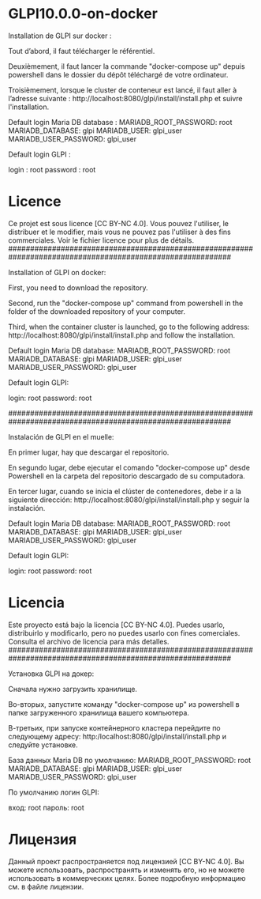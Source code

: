 # GLPI10.0.0-on-docker

Installation de GLPI sur docker :

Tout d’abord, il faut télécharger le référentiel.

Deuxièmement, il faut lancer la commande "docker-compose up" depuis powershell dans le dossier du dépôt téléchargé de votre ordinateur.

Troisièmement, lorsque le cluster de conteneur est lancé, il faut aller à l’adresse suivante : http://localhost:8080/glpi/install/install.php et suivre l'installation.

Default login Maria DB database :
       MARIADB_ROOT_PASSWORD: root
       MARIADB_DATABASE: glpi
       MARIADB_USER: glpi_user
       MARIADB_USER_PASSWORD: glpi_user
       
Default login GLPI :
  
login : root
password : root

# Licence
Ce projet est sous licence [CC BY-NC 4.0]. Vous pouvez l'utiliser, le distribuer et le modifier, mais vous ne pouvez pas l'utiliser à des fins commerciales. Voir le fichier licence pour plus de détails.
###########################################################################################################


Installation of GLPI on docker:

First, you need to download the repository.

Second, run the "docker-compose up" command from powershell in the folder of the downloaded repository of your computer.

Third, when the container cluster is launched, go to the following address: http://localhost:8080/glpi/install/install.php and follow the installation.

Default login Maria DB database:
       MARIADB_ROOT_PASSWORD: root
       MARIADB_DATABASE: glpi
       MARIADB_USER: glpi_user
       MARIADB_USER_PASSWORD: glpi_user
       
Default login GLPI:
  
login: root
password: root

###########################################################################################################

Instalación de GLPI en el muelle:

En primer lugar, hay que descargar el repositorio.

En segundo lugar, debe ejecutar el comando "docker-compose up" desde Powershell en la carpeta del repositorio descargado de su computadora.

En tercer lugar, cuando se inicia el clúster de contenedores, debe ir a la siguiente dirección: http://localhost:8080/glpi/install/install.php y seguir la instalación.

Default login Maria DB database:
       MARIADB_ROOT_PASSWORD: root
       MARIADB_DATABASE: glpi
       MARIADB_USER: glpi_user
       MARIADB_USER_PASSWORD: glpi_user
       
Default login GLPI:
  
login: root
password: root

# Licencia
Este proyecto está bajo la licencia [CC BY-NC 4.0]. Puedes usarlo, distribuirlo y modificarlo, pero no puedes usarlo con fines comerciales. Consulta el archivo de licencia para más detalles.
###########################################################################################################


Установка GLPI на докер:

Сначала нужно загрузить хранилище.

Во-вторых, запустите команду "docker-compose up" из powershell в папке загруженного хранилища вашего компьютера.

В-третьих, при запуске контейнерного кластера перейдите по следующему адресу: http:/localhost:8080/glpi/install/install.php и следуйте установке.

База данных Maria DB по умолчанию:
       MARIADB_ROOT_PASSWORD: root
       MARIADB_DATABASE: glpi
       MARIADB_USER: glpi_user
       MARIADB_USER_PASSWORD: glpi_user
       
По умолчанию логин GLPI:
  
вход: root
пароль: root

# Лицензия
Данный проект распространяется под лицензией [CC BY-NC 4.0]. Вы можете использовать, распространять и изменять его, но не можете использовать в коммерческих целях. Более подробную информацию см. в файле лицензии.
